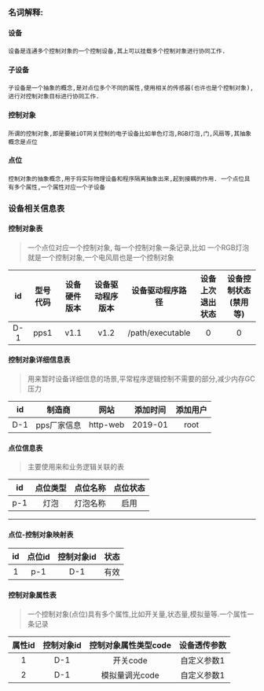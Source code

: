 



### 名词解释:

#### 设备
    设备是连通多个控制对象的一个控制设备,其上可以挂载多个控制对象进行协同工作.

#### 子设备
    子设备是一个抽象的概念,是对点位多个不同的属性,使用相关的传感器(也许也是个控制对象),进行对控制对象目标进行协同工作.

#### 控制对象
    所谓的控制对象,即是要被iOT网关控制的电子设备比如单色灯泡,RGB灯泡,门,风扇等,其抽象概念是点位

#### 点位
    控制对象的抽象概念,用于将实际物理设备和程序隔离抽象出来,起到接耦的作用. 一个点位具有多个属性,一个属性对应一个子设备

### 设备相关信息表

####  控制对象表  
> 一个点位对应一个控制对象, 每一个控制对象一条记录,比如 一个RGB灯泡就是一个控制对象,一个电风扇也是一个控制对象

|id | 型号代码 | 设备硬件版本| 设备驱动程序版本| 设备驱动程序路径 |设备上次退出状态 |设备控制状态(禁用等)|
|:---:|:---:|:---:|:---:|:---:|:---:|:---:|
| D-1 | pps1    |  v1.1   |       v1.2   |    /path/executable | 0      |      0|

#### 控制对象详细信息表
>用来暂时设备详细信息的场景,平常程序逻辑控制不需要的部分,减少内存GC压力

|id | 制造商    |    网站  |    添加时间 | 添加用户 |
|:---:|:---:|:---:|:---:|:---:|
|D-1 | pps厂家信息 |  http-web | 2019-01  |root|


#### 点位信息表 
>主要使用来和业务逻辑关联的表

|id | 点位类型 | 点位名称|点位状态|
|:---:|:---:|:---:|:---:|
|p-1  | 灯泡  |  灯泡名称 |启用|

---


#### 点位-控制对象映射表

| 	id|  点位id |  控制对象id| 状态|
|:---:|:---:|:---:|:---:|
|1  |  p-1  |    D-1    |   有效|

#### 控制对象属性表
> 一个控制对象(点位)具有多个属性,比如开关量,状态量,模拟量等.一个属性一条记录

|   属性id | 控制对象id  |   控制对象属性类型code| 设备透传参数 |
|:---:|:---:|:---:|:---:|
|   1 |  D-1  | 开关code|自定义参数1|
| 2 |  D-1   | 模拟量调光code|自定义参数1|


